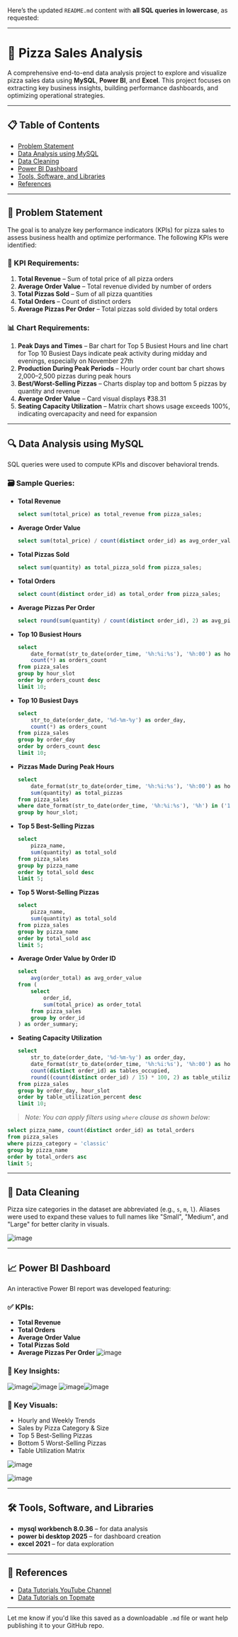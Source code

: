 Here’s the updated `README.md` content with **all SQL queries in lowercase**, as requested:

---

# 🍕 Pizza Sales Analysis

A comprehensive end-to-end data analysis project to explore and visualize pizza sales data using **MySQL**, **Power BI**, and **Excel**. This project focuses on extracting key business insights, building performance dashboards, and optimizing operational strategies.

---

## 📋 Table of Contents

* [Problem Statement](#problem-statement)
* [Data Analysis using MySQL](#data-analysis-using-mysql)
* [Data Cleaning](#data-cleaning)
* [Power BI Dashboard](#power-bi-dashboard)
* [Tools, Software, and Libraries](#tools-software-and-libraries)
* [References](#references)

---

## 📌 Problem Statement

The goal is to analyze key performance indicators (KPIs) for pizza sales to assess business health and optimize performance. The following KPIs were identified:

### 🔑 KPI Requirements:

1. **Total Revenue** – Sum of total price of all pizza orders
2. **Average Order Value** – Total revenue divided by number of orders
3. **Total Pizzas Sold** – Sum of all pizza quantities
4. **Total Orders** – Count of distinct orders
5. **Average Pizzas Per Order** – Total pizzas sold divided by total orders

### 📊 Chart Requirements:

1. **Peak Days and Times** – Bar chart for Top 5 Busiest Hours and line chart for Top 10 Busiest Days indicate peak activity during midday and evenings, especially on November 27th
2. **Production During Peak Periods** – Hourly order count bar chart shows 2,000–2,500 pizzas during peak hours
3. **Best/Worst-Selling Pizzas** – Charts display top and bottom 5 pizzas by quantity and revenue
4. **Average Order Value** – Card visual displays ₹38.31
5. **Seating Capacity Utilization** – Matrix chart shows usage exceeds 100%, indicating overcapacity and need for expansion

---

## 🔍 Data Analysis using MySQL

SQL queries were used to compute KPIs and discover behavioral trends.

### 🗃️ Sample Queries:

* **Total Revenue**

  ```sql
  select sum(total_price) as total_revenue from pizza_sales;
  ```

* **Average Order Value**

  ```sql
  select sum(total_price) / count(distinct order_id) as avg_order_value from pizza_sales;
  ```

* **Total Pizzas Sold**

  ```sql
  select sum(quantity) as total_pizza_sold from pizza_sales;
  ```

* **Total Orders**

  ```sql
  select count(distinct order_id) as total_order from pizza_sales;
  ```

* **Average Pizzas Per Order**

  ```sql
  select round(sum(quantity) / count(distinct order_id), 2) as avg_pizza_per_order from pizza_sales;
  ```

* **Top 10 Busiest Hours**

  ```sql
  select 
      date_format(str_to_date(order_time, '%h:%i:%s'), '%h:00') as hour_slot,
      count(*) as orders_count
  from pizza_sales
  group by hour_slot
  order by orders_count desc
  limit 10;
  ```

* **Top 10 Busiest Days**

  ```sql
  select 
      str_to_date(order_date, '%d-%m-%y') as order_day,
      count(*) as orders_count
  from pizza_sales
  group by order_day
  order by orders_count desc
  limit 10;
  ```

* **Pizzas Made During Peak Hours**

  ```sql
  select 
      date_format(str_to_date(order_time, '%h:%i:%s'), '%h:00') as hour_slot,
      sum(quantity) as total_pizzas
  from pizza_sales
  where date_format(str_to_date(order_time, '%h:%i:%s'), '%h') in ('11', '12', '13')
  group by hour_slot;
  ```

* **Top 5 Best-Selling Pizzas**

  ```sql
  select 
      pizza_name,
      sum(quantity) as total_sold
  from pizza_sales
  group by pizza_name
  order by total_sold desc
  limit 5;
  ```

* **Top 5 Worst-Selling Pizzas**

  ```sql
  select 
      pizza_name,
      sum(quantity) as total_sold
  from pizza_sales
  group by pizza_name
  order by total_sold asc
  limit 5;
  ```

* **Average Order Value by Order ID**

  ```sql
  select 
      avg(order_total) as avg_order_value
  from (
      select 
          order_id,
          sum(total_price) as order_total
      from pizza_sales
      group by order_id
  ) as order_summary;
  ```

* **Seating Capacity Utilization**

  ```sql
  select 
      str_to_date(order_date, '%d-%m-%y') as order_day,
      date_format(str_to_date(order_time, '%h:%i:%s'), '%h:00') as hour_slot,
      count(distinct order_id) as tables_occupied,
      round((count(distinct order_id) / 15) * 100, 2) as table_utilization_percent
  from pizza_sales
  group by order_day, hour_slot
  order by table_utilization_percent desc
  limit 10;
  ```

> *Note: You can apply filters using `where` clause as shown below:*

```sql
select pizza_name, count(distinct order_id) as total_orders 
from pizza_sales 
where pizza_category = 'classic'  
group by pizza_name 
order by total_orders asc 
limit 5;
```

---

## 🧹 Data Cleaning

Pizza size categories in the dataset are abbreviated (e.g., `s`, `m`, `l`). Aliases were used to expand these values to full names like "Small", "Medium", and "Large" for better clarity in visuals.

![image](https://github.com/user-attachments/assets/bc6469c5-d5ef-4d87-9742-0577478e93a5)

---

## 📈 Power BI Dashboard

An interactive Power BI report was developed featuring:

### ✅ KPIs:

* **Total Revenue**
* **Total Orders**
* **Average Order Value**
* **Total Pizzas Sold**
* **Average Pizzas Per Order**
![image](https://github.com/user-attachments/assets/a05ba18b-bfb5-4c0d-ae47-1a50d82b6bf5)

### 📌 Key Insights:
![image](https://github.com/user-attachments/assets/cbb36a09-b908-4d4e-87b6-6e2fd5e85a74)![image](https://github.com/user-attachments/assets/46b1cf03-5133-4380-ba79-4252f3d53b35)
![image](https://github.com/user-attachments/assets/16cdfd23-201e-4f65-8022-d0419d512150)![image](https://github.com/user-attachments/assets/5fc8324b-8658-4196-8199-2b361af15176)


### 📌 Key Visuals:

* Hourly and Weekly Trends
* Sales by Pizza Category & Size
* Top 5 Best-Selling Pizzas
* Bottom 5 Worst-Selling Pizzas
* Table Utilization Matrix

![image](https://github.com/user-attachments/assets/687015ef-560d-4bc7-8544-98d0f55d0f5c)

![image](https://github.com/user-attachments/assets/d6fba67d-01ac-4ba7-a25d-1e10493dbecb)

---

## 🛠️ Tools, Software, and Libraries

* **mysql workbench 8.0.36** – for data analysis
* **power bi desktop 2025** – for dashboard creation
* **excel 2021** – for data exploration

---

## 🔗 References

* [Data Tutorials YouTube Channel](https://www.youtube.com/@datatutorials1)
* [Data Tutorials on Topmate](https://topmate.io/data_tutorial)

---

Let me know if you'd like this saved as a downloadable `.md` file or want help publishing it to your GitHub repo.


